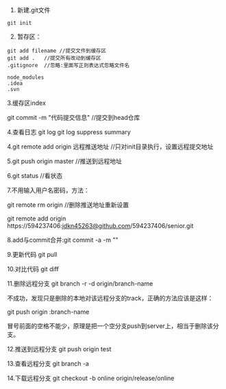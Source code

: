 1. 新建.git文件

```
git init
```


2. 暂存区：

```
git add filename //提交文件到缓存区
git add .   //提交所有改动到缓存区
.gitignore  //忽略:里面写正则表达式忽略文件名

node_modules
.idea
.svn
```


3.缓存区index

git commit -m "代码提交信息"  //提交到head仓库

4.查看日志
git log
git log suppress summary


4.git remote add origin 远程推送地址        //只对init目录执行，设置远程提交地址

5.git push origin master                   //推送到远程地址

6.git status                               //看状态

7.不用输入用户名密码，方法：

git remote rm origin                       //删除推送地址重新设置

git remote add origin https://594237406:jdkn45263@github.com/594237406/senior.git


8.add与commit合并:git commit -a -m ""

9.更新代码 git pull

10.对比代码 git diff

11.删除远程分支
git branch -r -d origin/branch-name

不成功，发现只是删除的本地对该远程分支的track，正确的方法应该是这样：

git push origin :branch-name

冒号前面的空格不能少，原理是把一个空分支push到server上，相当于删除该分支。

12.推送到远程分支
git push origin test

13.查看远程分支
git branch -a

14.下载远程分支
git checkout -b online origin/release/online



